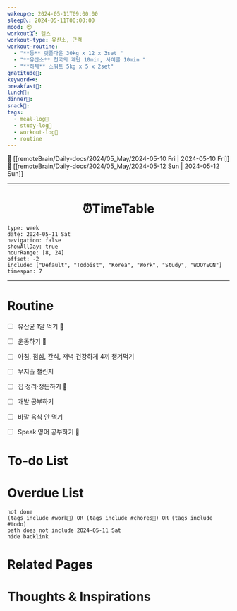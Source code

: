 ```yaml
---
wakeup🌞: 2024-05-11T09:00:00
sleep🌜: 2024-05-11T00:00:00
mood: 😍
workout🏋️: 헬스
workout-type: 유산소, 근력
workout-routine:
  - "**등** 랫풀다운 30kg x 12 x 3set "
  - "**유산소** 천국의 계단 10min, 사이클 10min "
  - "**하체** 스쿼트 5kg x 5 x 2set"
gratitude🙏: 
keyword🗝️: 
breakfast🍳: 
lunch🍚: 
dinner🥗: 
snack🍬: 
tags:
  - meal-log📝
  - study-log📓
  - workout-log💪
  - routine
---
```


🔺 [[remoteBrain/Daily-docs/2024/05_May/2024-05-10 Fri | 2024-05-10 Fri]]
🔻 [[remoteBrain/Daily-docs/2024/05_May/2024-05-12 Sun | 2024-05-12 Sun]]
___
<h1> <center>⏰TimeTable </center> </h1>

```gEvent
type: week
date: 2024-05-11 Sat
navigation: false
showAllDay: true
hourRange: [8, 24]
offset: -2
include: ["Default", "Todoist", "Korea", "Work", "Study", "WOOYEON"]
timespan: 7
```

--- 


# Routine 

- [ ] 유산균 1알 먹기 🔼 
- [ ] 운동하기 🔼
- [ ] 아침, 점심, 간식, 저녁 건강하게 4끼 챙겨먹기
- [ ] 무지출 챌린지 
- [ ] 집 정리·정돈하기 🔼
- [ ] 개발 공부하기
- [ ] 바깥 음식 안 먹기 
- [ ] Speak 영어 공부하기 🔼 


# To-do List


# Overdue List
```tasks
not done
(tags include #work💼) OR (tags include #chores🧺) OR (tags include #todo)
path does not include 2024-05-11 Sat
hide backlink
```

# Related Pages



# Thoughts & Inspirations

